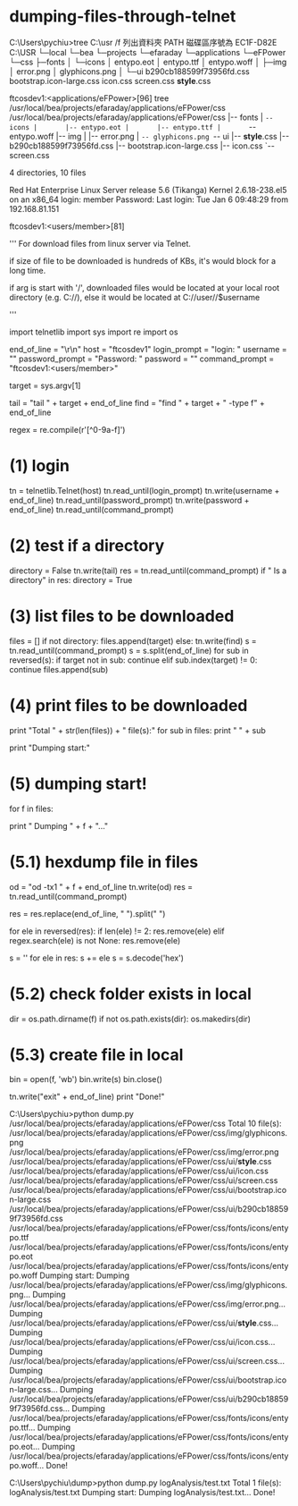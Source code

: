 dumping-files-through-telnet
============================
C:\Users\pychiu>tree C:\usr /f
列出資料夾 PATH
磁碟區序號為 EC1F-D82E
C:\USR
└─local
    └─bea
        └─projects
            └─efaraday
                └─applications
                    └─eFPower
                        └─css
                            ├─fonts
                            │  └─icons
                            │          entypo.eot
                            │          entypo.ttf
                            │          entypo.woff
                            │
                            ├─img
                            │      error.png
                            │      glyphicons.png
                            │
                            └─ui
                                    b290cb188599f73956fd.css
                                    bootstrap.icon-large.css
                                    icon.css
                                    screen.css
                                    __style__.css

ftcosdev1:<applications/eFPower>[96] tree /usr/local/bea/projects/efaraday/applications/eFPower/css
/usr/local/bea/projects/efaraday/applications/eFPower/css
|-- fonts
|   `-- icons
|       |-- entypo.eot
|       |-- entypo.ttf
|       `-- entypo.woff
|-- img
|   |-- error.png
|   `-- glyphicons.png
`-- ui
    |-- __style__.css
    |-- b290cb188599f73956fd.css
    |-- bootstrap.icon-large.css
    |-- icon.css
    `-- screen.css

4 directories, 10 files

Red Hat Enterprise Linux Server release 5.6 (Tikanga)
Kernel 2.6.18-238.el5 on an x86_64
login: member
Password:
Last login: Tue Jan  6 09:48:29 from 192.168.81.151

ftcosdev1:<users/member>[81]

'''
For download files from linux server via Telnet.

if size of file to be downloaded is hundreds of KBs, 
it's would block for a long time.

if arg is start with '/',
downloaded files would be located at your local root directory (e.g. C://),
else it would be located at C://user//$username

'''

import telnetlib
import sys
import re
import os

end_of_line = "\r\n"
host = "ftcosdev1"
login_prompt = "login: "
username = ""
password_prompt = "Password: "
password = ""
command_prompt = "ftcosdev1:<users/member>"

target = sys.argv[1]

tail = "tail " + target + end_of_line
find = "find " + target + " -type f" + end_of_line

regex = re.compile(r'[^0-9a-f]')

# (1) login
tn = telnetlib.Telnet(host)
tn.read_until(login_prompt)
tn.write(username + end_of_line)
tn.read_until(password_prompt)
tn.write(password + end_of_line)
tn.read_until(command_prompt)

# (2) test if a directory
directory = False
tn.write(tail)
res = tn.read_until(command_prompt)
if " Is a directory" in res:
  directory = True

# (3) list files to be downloaded
files = []
if not directory:
  files.append(target)
else:
  tn.write(find)
  s = tn.read_until(command_prompt)
  s = s.split(end_of_line)
  for sub in reversed(s):
  	if target not in sub:
  	  continue
  	elif sub.index(target) != 0:
  	  continue
  	files.append(sub)

# (4) print files to be downloaded
print "Total " + str(len(files)) + " file(s):"
for sub in files:
  print "  " + sub

print "Dumping start:"

# (5) dumping start!
for f in files:

  print "  Dumping " + f + "..."

  # (5.1) hexdump file in files
  od = "od -tx1 " + f + end_of_line
  tn.write(od)
  res = tn.read_until(command_prompt)

  res = res.replace(end_of_line, " ").split(" ")

  for ele in reversed(res):
    if len(ele) != 2:
      res.remove(ele)
    elif regex.search(ele) is not None:
  	  res.remove(ele)

  s = ''
  for ele in res:
    s += ele
  s = s.decode('hex')

  # (5.2) check folder exists in local
  dir = os.path.dirname(f)
  if not os.path.exists(dir):
    os.makedirs(dir)

  # (5.3) create file in local
  bin = open(f, 'wb')
  bin.write(s)
  bin.close()


tn.write("exit" + end_of_line)
print "Done!"

C:\Users\pychiu>python dump.py /usr/local/bea/projects/efaraday/applications/eFPower/css
Total 10 file(s):
  /usr/local/bea/projects/efaraday/applications/eFPower/css/img/glyphicons.png
  /usr/local/bea/projects/efaraday/applications/eFPower/css/img/error.png
  /usr/local/bea/projects/efaraday/applications/eFPower/css/ui/__style__.css
  /usr/local/bea/projects/efaraday/applications/eFPower/css/ui/icon.css
  /usr/local/bea/projects/efaraday/applications/eFPower/css/ui/screen.css
  /usr/local/bea/projects/efaraday/applications/eFPower/css/ui/bootstrap.icon-large.css
  /usr/local/bea/projects/efaraday/applications/eFPower/css/ui/b290cb188599f73956fd.css
  /usr/local/bea/projects/efaraday/applications/eFPower/css/fonts/icons/entypo.ttf
  /usr/local/bea/projects/efaraday/applications/eFPower/css/fonts/icons/entypo.eot
  /usr/local/bea/projects/efaraday/applications/eFPower/css/fonts/icons/entypo.woff
Dumping start:
  Dumping /usr/local/bea/projects/efaraday/applications/eFPower/css/img/glyphicons.png...
  Dumping /usr/local/bea/projects/efaraday/applications/eFPower/css/img/error.png...
  Dumping /usr/local/bea/projects/efaraday/applications/eFPower/css/ui/__style__.css...
  Dumping /usr/local/bea/projects/efaraday/applications/eFPower/css/ui/icon.css...
  Dumping /usr/local/bea/projects/efaraday/applications/eFPower/css/ui/screen.css...
  Dumping /usr/local/bea/projects/efaraday/applications/eFPower/css/ui/bootstrap.icon-large.css...
  Dumping /usr/local/bea/projects/efaraday/applications/eFPower/css/ui/b290cb188599f73956fd.css...
  Dumping /usr/local/bea/projects/efaraday/applications/eFPower/css/fonts/icons/entypo.ttf...
  Dumping /usr/local/bea/projects/efaraday/applications/eFPower/css/fonts/icons/entypo.eot...
  Dumping /usr/local/bea/projects/efaraday/applications/eFPower/css/fonts/icons/entypo.woff...
Done!

C:\Users\pychiu\dump>python dump.py logAnalysis/test.txt
Total 1 file(s):
  logAnalysis/test.txt
Dumping start:
  Dumping logAnalysis/test.txt...
Done!
